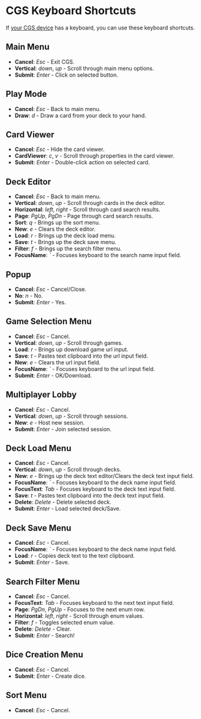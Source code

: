 # CGS Keyboard Shortcuts
If [your CGS device](README.md#get-cgs) has a keyboard, you can use these keyboard shortcuts.

## Main Menu
- **Cancel**: *Esc* - Exit CGS.
- **Vertical**: *down*, *up* - Scroll through main menu options.
- **Submit**: *Enter* - Click on selected button.

## Play Mode
- **Cancel**: *Esc* - Back to main menu.
- **Draw**: *d* - Draw a card from your deck to your hand.

## Card Viewer
- **Cancel**: *Esc* - Hide the card viewer.
- **CardViewer**: *c*, *v* - Scroll through properties in the card viewer.
- **Submit**: *Enter* - Double-click action on selected card.

## Deck Editor
- **Cancel**: *Esc* - Back to main menu.
- **Vertical**: *down*, *up* - Scroll through cards in the deck editor.
- **Horizontal**: *left*, *right* - Scroll through card search results.
- **Page**: *PgUp*, *PgDn* - Page through card search results.
- **Sort**: *q* - Brings up the sort menu.
- **New**: *e* - Clears the deck editor.
- **Load**: *r* - Brings up the deck load menu.
- **Save**: *t* - Brings up the deck save menu.
- **Filter**: *f* - Brings up the search filter menu.
- **FocusName**: *\`* - Focuses keyboard to the search name input field.

## Popup
- **Cancel**: *Esc* - Cancel/Close.
- **No**: *n* - No.
- **Submit**: *Enter* - Yes.

## Game Selection Menu
- **Cancel**: *Esc* - Cancel.
- **Vertical**: *down*, *up* - Scroll through games.
- **Load**: *r* - Brings up download game url input.
- **Save**: *t* - Pastes text clipboard into the url input field.
- **New**: *e* - Clears the url input field.
- **FocusName**: *\`* - Focuses keyboard to the url input field.
- **Submit**: *Enter* - OK/Download.

## Multiplayer Lobby
- **Cancel**: *Esc* - Cancel.
- **Vertical**: *down*, *up* - Scroll through sessions.
- **New**: *e* - Host new session.
- **Submit**: *Enter* - Join selected session.

## Deck Load Menu
- **Cancel**: *Esc* - Cancel.
- **Vertical**: *down*, *up* - Scroll through decks.
- **New**: *e* - Brings up the deck text editor/Clears the deck text input field.
- **FocusName**: *\`* - Focuses keyboard to the deck name input field.
- **FocusText**: *Tab* - Focuses keyboard to the deck text input field.
- **Save**: *t* - Pastes text clipboard into the deck text input field.
- **Delete**: *Delete* - Delete selected deck.
- **Submit**: *Enter* - Load selected deck/Save.

## Deck Save Menu
- **Cancel**: *Esc* - Cancel.
- **FocusName**: *\`* - Focuses keyboard to the deck name input field.
- **Load**: *r* - Copies deck text to the text clipboard.
- **Submit**: *Enter* - Save.

## Search Filter Menu
- **Cancel**: *Esc* - Cancel.
- **FocusText**: *Tab* - Focuses keyboard to the next text input field.
- **Page**: *PgDn*, *PgUp* - Focuses to the next enum row.
- **Horizontal**: *left*, *right* - Scroll through enum values.
- **Filter**: *f* - Toggles selected enum value.
- **Delete**: *Delete* - Clear.
- **Submit**: *Enter* - Search!

## Dice Creation Menu
- **Cancel**: *Esc* - Cancel.
- **Submit**: *Enter* - Create dice.

## Sort Menu
- **Cancel**: *Esc* - Cancel.
